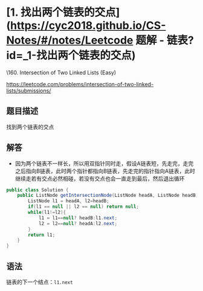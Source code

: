 # [1. 找出两个链表的交点](https://cyc2018.github.io/CS-Notes/#/notes/Leetcode 题解 - 链表?id=_1-找出两个链表的交点)

\160. Intersection of Two Linked Lists (Easy)

https://leetcode.com/problems/intersection-of-two-linked-lists/submissions/

## 题目描述

找到两个链表的交点

## 解答

- 因为两个链表不一样长，所以用双指针同时走，假设A链表短，先走完，走完之后指向B链表，此时两个指针都指向B链表，先走完的指针指向A链表，此时继续走若有交点必然相碰，若没有交点也会一直走到最后，然后退出循环

```java
public class Solution {
    public ListNode getIntersectionNode(ListNode headA, ListNode headB) {
        ListNode l1 = headA, l2=headB;
        if(l1 == null || l2 == null) return null;
        while(l1!=l2){
            l1 = l1==null? headB:l1.next;
            l2 = l2==null? headA:l2.next;
        }
        return l1;
    }
}
```

## 语法

链表的下一个结点：`l1.next`

